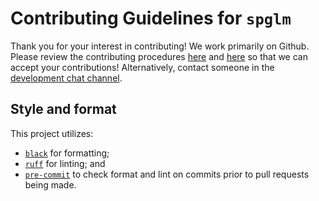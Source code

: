 # Contributing Guidelines for `spglm`

Thank you for your interest in contributing! We work primarily on Github. Please review the contributing procedures [here](http://pysal.org/getting_started#for-developers) and [here](https://github.com/pysal/pysal/wiki/GitHub-Standard-Operating-Procedures) so that we can accept your contributions! Alternatively, contact someone in the [development chat channel](https://gitter.im//pysal/pysal).


## Style and format

This project utilizes:
* [`black`](https://black.readthedocs.io/en/stable/) for formatting;
* [`ruff`](https://docs.astral.sh/ruff/) for linting; and
* [`pre-commit`](https://pre-commit.com) to check format and lint on commits prior to pull requests being made. 